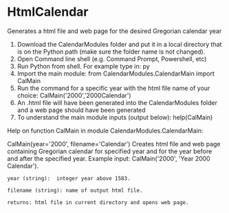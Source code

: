 # HtmlCalendar
Generates a html file and web page for the desired Gregorian calendar year

1. Download the CalendarModules folder and put it in a local directory that is on the Python path (make sure the folder name is not changed).
2. Open Command line shell (e.g. Command Prompt, Powershell, etc)
3. Run Python from shell. For example type in: py
4. Import the main module: from CalendarModules.CalendarMain import CalMain
5. Run the command for a specific year with the html file name of your choice: CalMain('2000','2000Calendar')
6. An .html file will have been generated into the CalendarModules folder and a web page should have been generated
7. To understand the main module inputs (output below): help(CalMain)

Help on function CalMain in module CalendarModules.CalendarMain:

CalMain(year='2000', filename='Calendar')
    Creates html file and web page containing Gregorian calendar for specified
    year and for the year before and after the specified year. Example input: CalMain('2000', 'Year 2000 Calendar').

    year (string):  integer year above 1583.

    filename (string): name of output html file.

    returns: html file in current directory and opens web page.

